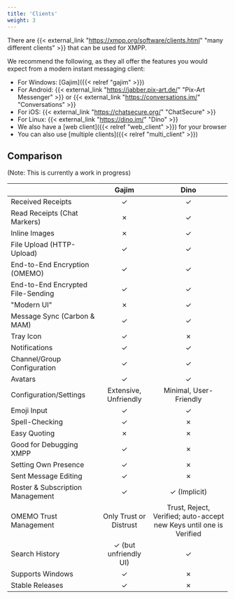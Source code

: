 ```yaml
---
title: 'Clients'
weight: 3
---
```


There are {{< external_link "https://xmpp.org/software/clients.html" "many different clients" >}} that can be used for XMPP.

We recommend the following, as they all offer the features you would expect from a modern instant messaging client:

- For Windows: [Gajim]({{< relref "gajim" >}})
- For Android: {{< external_link "https://jabber.pix-art.de/" "Pix-Art Messenger" >}} or {{< external_link "https://conversations.im/" "Conversations" >}}
- For iOS: {{< external_link "https://chatsecure.org/" "ChatSecure" >}}
- For Linux: {{< external_link "https://dino.im/" "Dino" >}}
- We also have a [web client]({{< relref "web_client" >}}) for your browser
- You can also use [multiple clients]({{< relref "multi_client" >}})

## Comparison

(Note: This is currently a work in progress)

|                                 | Gajim | Dino |
|---------------------------------|:-----:|:----:|
|Received Receipts                | ✓ | ✓ |
|Read Receipts (Chat Markers)     | ✗ | ✓ |
|Inline Images                    | ✗ | ✓ |
|File Upload (HTTP-Upload)        | ✓ | ✓ |
|End-to-End Encryption (OMEMO)    | ✓ | ✓ |
|End-to-End Encrypted File-Sending | ✓ | ✓ |
|"Modern UI"                      | ✗ | ✓ |
|Message Sync (Carbon & MAM)      | ✓ | ✓ |
|Tray Icon                         | ✓ | ✗ |
|Notifications                    | ✓ | ✓ |
|Channel/Group Configuration      | ✓ | ✓ |
|Avatars                          | ✓ | ✓ |
|Configuration/Settings           | Extensive, Unfriendly | Minimal, User-Friendly |
|Emoji Input                      | ✓ | ✓ |
|Spell-Checking                   | ✓ | ✗ |
|Easy Quoting                     | ✗ | ✗ |
|Good for Debugging XMPP          | ✓ | ✗ |
|Setting Own Presence             | ✓ | ✗ |
|Sent Message Editing             | ✓ | ✗ |
|Roster & Subscription Management | ✓ | ✓ (Implicit) |
|OMEMO Trust Management           | Only Trust or Distrust | Trust, Reject, Verified; auto-accept new Keys until one is Verified |
|Search History                   | ✓ (but unfriendly UI) | ✓ |
|Supports Windows                 | ✓ | ✗ |
|Stable Releases                  | ✓ | ✗ |

